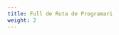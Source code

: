 ```yaml
---
title: Full de Ruta de Programari
weight: 2
---
```

<div id="roadmap"></div>
<script src="/js/roadmap.js"></script>
